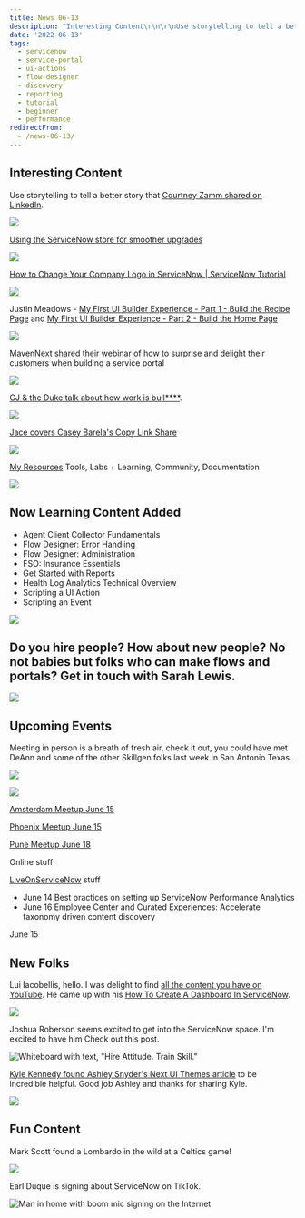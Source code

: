 ```yaml
---
title: News 06-13
description: "Interesting Content\r\n\r\nUse storytelling to tell a better story that Courtney Zamm shared on LinkedIn.\r\n\r\n!\r\n\r\nUsing the ServiceNow store for smoother upgrade..."
date: '2022-06-13'
tags:
  - servicenow
  - service-portal
  - ui-actions
  - flow-designer
  - discovery
  - reporting
  - tutorial
  - beginner
  - performance
redirectFrom:
  - /news-06-13/
---
```


## Interesting Content

Use storytelling to tell a better story that [Courtney Zamm shared on LinkedIn](https://www.linkedin.com/posts/jacebenson_what-movies-can-teach-us-about-storytelling-activity-6940883936839442432-26rm?utm_source=linkedin_share&utm_medium=member_desktop_web).

![](/assets/images/storytelling-demo-tips.png)

[Using the ServiceNow store for smoother upgrades](https://www.youtube.com/watch?v=eHdn2Qrx_t4 "Using the ServiceNow store for smoother upgrades")

![](/assets/images/using-sn-store-for-smoother-upgrades.jpg)

[How to Change Your Company Logo in ServiceNow | ServiceNow Tutorial](https://www.youtube.com/watch?v=2xxpYbAbyAs "How to Change Your Company Logo in ServiceNow | ServiceNow Tutorial") 

![](/assets/images/gf-how-to-change-your-company-logo.jpg)

Justin Meadows - [My First UI Builder Experience - Part 1 - Build the Recipe Page](https://www.youtube.com/watch?v=ZWxfoS8rIhI) and [My First UI Builder Experience - Part 2 - Build the Home Page](https://www.youtube.com/watch?v=I5ZU7ePsJrI)

![](/assets/images/justin-meadows-uib-part1.jpg)

[MavenNext shared their webinar](https://www.youtube.com/watch?v=4PQ70X_YyCY) of how to surprise and delight their customers when building a service portal

![](/assets/images/mavennext-how-to-suprise-delight-service-portal.jpg)

[CJ & the Duke talk about how work is bull\*\*\*\*](https://share.transistor.fm/s/eaca1214).

![](/assets/images/work-life-balance-discussion.png)

[Jace covers Casey Barela's Copy Link Share](https://www.youtube.com/watch?v=FM8cIVFPkjk)

![](/assets/images/jace-covers-casey-b-s-better-copy-link.jpg)

[My Resources](https://jace.pro/resources/) Tools, Labs + Learning, Community, Documentation

![](/assets/images/servicenow-learning-resources.png)

## Now Learning Content Added

<!--StartFragment-->

* Agent Client Collector Fundamentals
* Flow Designer: Error Handling
* Flow Designer: Administration
* FSO: Insurance Essentials
* Get Started with Reports
* Health Log Analytics Technical Overview
* Scripting a UI Action
* Scripting an Event

![](/assets/images/nowlearning-platform-update.png)

## Do you hire people?  How about new people?  No not babies but folks who can make flows and portals?  Get in touch with Sarah Lewis.

![](/assets/images/nextgen-companies-list.png)

## Upcoming Events

Meeting in person is a breath of fresh air, check it out, you could have met DeAnn and some of the other Skillgen folks last week in San Antonio Texas.

![](/assets/images/snug-meetup-deann-b.png)

![](/assets/images/2022-06-13-events.png)

[Amsterdam Meetup June 15](https://www.meetup.com/Amsterdam-ServiceNow-Developer-Meetup/events/285745791/)

[Phoenix Meetup June 15](https://www.meetup.com/Phoenix-ServiceNow-Developer-Meetup/events/285697919/)

[Pune Meetup June 18](https://www.meetup.com/pune-servicenow-developer-meetup/events/286240598/)

Online stuff

[LiveOnServiceNow](https://info.servicenow.com/LiveOnServiceNow-ITSM) stuff

* June 14 Best practices on setting up ServiceNow Performance Analytics
* June 16 Employee Center and Curated Experiences: Accelerate taxonomy driven content discovery

June 15 

## New Folks

Lui Iacobellis, hello.  I was delight to find [all the content you have on YouTube](https://www.youtube.com/playlist?list=PLmE7KGV9-I4tHVS_L-AqnKBPDOJ64zfuL).  He came up with his [How To Create A Dashboard In ServiceNow](https://www.youtube.com/watch?v=ZuUgm9jQOe8 "How To Create A Dashboard In ServiceNow").

![](/assets/images/lui-iacobellis-how-to-sn-dashboard.jpg)

Joshua Roberson seems excited to get into the ServiceNow space.  I'm excited to have him  Check out this post.

![Whiteboard with text, "Hire Attitude.  Train Skill."](/assets/images/joshua-roberson-nextgen-putmeincoach-hire-attitude.png "Hire Attitude Train Skill")

[Kyle Kennedy found Ashley Snyder's Next UI Themes article](https://www.linkedin.com/feed/update/urn:li:activity:6938556519760191488/) to be incredible helpful.  Good job Ashley and thanks for sharing Kyle.

![](/assets/images/kyle-kennedy-finds-ashley-snyders-next-exp-themes-article-amazing.png)

## Fun Content

Mark Scott found a Lombardo in the wild at a Celtics game!

![](/assets/images/lombardo-at-a-celtics-bball-game-lfg.png)

Earl Duque is signing about ServiceNow on TikTok.

![Man in home with boom mic signing on the Internet](/assets/images/earl-duque-sings-sn-tiktok.png "Earl Duque singing on TikTok")